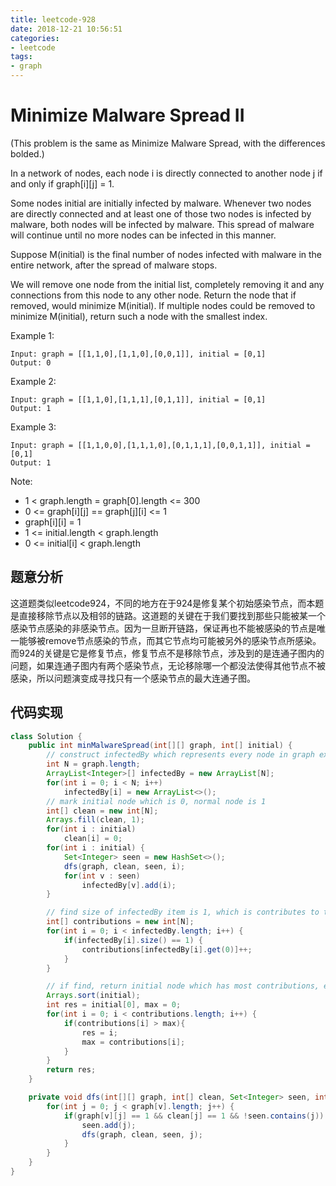 ```yaml
---
title: leetcode-928
date: 2018-12-21 10:56:51
categories:
- leetcode
tags:
- graph
---
```


# Minimize Malware Spread II

(This problem is the same as Minimize Malware Spread, with the differences bolded.)

In a network of nodes, each node i is directly connected to another node j if and only if graph[i][j] = 1.

<!-- more -->

Some nodes initial are initially infected by malware.  Whenever two nodes are directly connected and at least one of those two nodes is infected by malware, both nodes will be infected by malware.  This spread of malware will continue until no more nodes can be infected in this manner.

Suppose M(initial) is the final number of nodes infected with malware in the entire network, after the spread of malware stops.

We will remove one node from the initial list, completely removing it and any connections from this node to any other node.  Return the node that if removed, would minimize M(initial).  If multiple nodes could be removed to minimize M(initial), return such a node with the smallest index.

 

Example 1:
```
Input: graph = [[1,1,0],[1,1,0],[0,0,1]], initial = [0,1]
Output: 0
```
Example 2:
```
Input: graph = [[1,1,0],[1,1,1],[0,1,1]], initial = [0,1]
Output: 1
```
Example 3:
```
Input: graph = [[1,1,0,0],[1,1,1,0],[0,1,1,1],[0,0,1,1]], initial = [0,1]
Output: 1
``` 

Note:

- 1 < graph.length = graph[0].length <= 300
- 0 <= graph[i][j] == graph[j][i] <= 1
- graph[i][i] = 1
- 1 <= initial.length < graph.length
- 0 <= initial[i] < graph.length

## 题意分析

这道题类似leetcode924，不同的地方在于924是修复某个初始感染节点，而本题是直接移除节点以及相邻的链路。这道题的关键在于我们要找到那些只能被某一个感染节点感染的非感染节点。因为一旦断开链路，保证再也不能被感染的节点是唯一能够被remove节点感染的节点，而其它节点均可能被另外的感染节点所感染。而924的关键是它是修复节点，修复节点不是移除节点，涉及到的是连通子图内的问题，如果连通子图内有两个感染节点，无论移除哪一个都没法使得其他节点不被感染，所以问题演变成寻找只有一个感染节点的最大连通子图。

## 代码实现
```java
class Solution {
    public int minMalwareSpread(int[][] graph, int[] initial) {
        // construct infectedBy which represents every node in graph except initial node infected by which initial node
        int N = graph.length;
        ArrayList<Integer>[] infectedBy = new ArrayList[N];
        for(int i = 0; i < N; i++)
            infectedBy[i] = new ArrayList<>();
        // mark initial node which is 0, normal node is 1
        int[] clean = new int[N];
        Arrays.fill(clean, 1);
        for(int i : initial)
            clean[i] = 0;
        for(int i : initial) {
            Set<Integer> seen = new HashSet<>();
            dfs(graph, clean, seen, i);
            for(int v : seen)
                infectedBy[v].add(i);
        }

        // find size of infectedBy item is 1, which is contributes to the initial node
        int[] contributions = new int[N];
        for(int i = 0; i < infectedBy.length; i++) {
            if(infectedBy[i].size() == 1) {
                contributions[infectedBy[i].get(0)]++;  
            }
        }

        // if find, return initial node which has most contributions, else return the node has smallest index in initial
        Arrays.sort(initial);
        int res = initial[0], max = 0;
        for(int i = 0; i < contributions.length; i++) {
            if(contributions[i] > max){
                res = i;
                max = contributions[i];
            }
        }
        return res;
    }

    private void dfs(int[][] graph, int[] clean, Set<Integer> seen, int v) {
        for(int j = 0; j < graph[v].length; j++) {
            if(graph[v][j] == 1 && clean[j] == 1 && !seen.contains(j)) {
                seen.add(j);
                dfs(graph, clean, seen, j);
            }
        }
    }
}
```